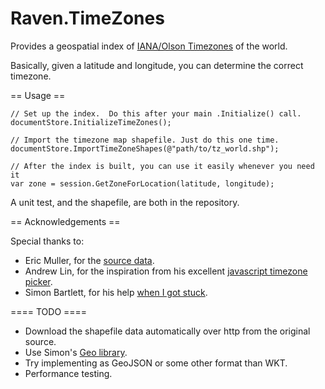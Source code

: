 Raven.TimeZones
===============

Provides a geospatial index of [IANA/Olson Timezones][1] of the world.

Basically, given a latitude and longitude, you can determine the correct timezone.

== Usage ==

    // Set up the index.  Do this after your main .Initialize() call.
    documentStore.InitializeTimeZones();

    // Import the timezone map shapefile. Just do this one time.
    documentStore.ImportTimeZoneShapes(@"path/to/tz_world.shp");

    // After the index is built, you can use it easily whenever you need it
    var zone = session.GetZoneForLocation(latitude, longitude);

A unit test, and the shapefile, are both in the repository.

== Acknowledgements ==

Special thanks to:
 - Eric Muller, for the [source data][2].
 - Andrew Lin, for the inspiration from his excellent [javascript timezone picker][3].
 - Simon Bartlett, for his help [when I got stuck][4].

==== TODO ====
 - Download the shapefile data automatically over http from the original source.
 - Use Simon's [Geo library][5].
 - Try implementing as GeoJSON or some other format than WKT.
 - Performance testing.

 [1]: http://www.iana.org/time-zones
 [2]: http://efele.net/maps/tz/world/
 [3]: https://github.com/dosx/timezone-picker
 [4]: https://groups.google.com/d/topic/ravendb/a6xFRI8nKZc/discussion
 [5]: https://github.com/sibartlett/Geo
